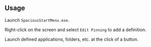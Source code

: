 ## Usage

Launch `SpaciousStartMenu.exe`.

Right-click on the screen and select `Edit Pinning` to add a definition.

Launch defined applications, folders, etc. at the click of a button.
